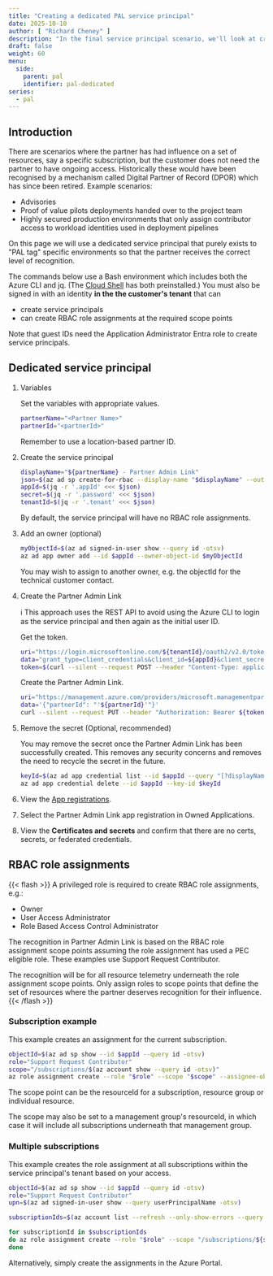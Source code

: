 ```yaml
---
title: "Creating a dedicated PAL service principal"
date: 2025-10-10
author: [ "Richard Cheney" ]
description: "In the final service principal scenario, we'll look at creating a service principal purely for recognition purposes."
draft: false
weight: 60
menu:
  side:
    parent: pal
    identifier: pal-dedicated
series:
  - pal
---
```


## Introduction

There are scenarios where the partner has had influence on a set of resources, say a specific subscription, but the customer does not need the partner to have ongoing access. Historically these would have been recognised by a mechanism called Digital Partner of Record (DPOR) which has since been retired. Example scenarios:

- Advisories
- Proof of value pilots deployments handed over to the project team
- Highly secured production environments that only assign contributor access to workload identities used in deployment pipelines

On this page we will use a dedicated service principal that purely exists to "PAL tag" specific environments so that the partner receives the correct level of recognition.

The commands below use a Bash environment which includes both the Azure CLI and jq. (The [Cloud Shell](https://shell.azure.com) has both preinstalled.) You must also be signed in with an identity **in the the customer's tenant** that can

- create service principals
- can create RBAC role assignments at the required scope points

Note that guest IDs need the Application Administrator Entra role to create service principals.

## Dedicated service principal

1. Variables

    Set the variables with appropriate values.

    ```bash
    partnerName="<Partner Name>"
    partnerId="<partnerId>"
    ```

    Remember to use a location-based partner ID.

1. Create the service principal

    ```bash
    displayName="${partnerName} - Partner Admin Link"
    json=$(az ad sp create-for-rbac --display-name "$displayName" --output json)
    appId=$(jq -r '.appId' <<< $json)
    secret=$(jq -r '.password' <<< $json)
    tenantId=$(jq -r '.tenant' <<< $json)
    ```

    By default, the service principal will have no RBAC role assignments.

1. Add an owner (optional)

    ```bash
    myObjectId=$(az ad signed-in-user show --query id -otsv)
    az ad app owner add --id $appId --owner-object-id $myObjectId
    ```

    You may wish to assign to another owner, e.g. the objectId for the technical customer contact.

1. Create the Partner Admin Link

    ℹ️ This approach uses the REST API to avoid using the Azure CLI to login as the service principal and then again as the initial user ID.

    Get the token.

    ```bash
    uri="https://login.microsoftonline.com/${tenantId}/oauth2/v2.0/token"
    data="grant_type=client_credentials&client_id=${appId}&client_secret=${secret}&scope=https://management.azure.com/.default"
    token=$(curl --silent --request POST --header "Content-Type: application/x-www-form-urlencoded" --data "$data" "$uri" | jq -r '.access_token')
    ```

    Create the Partner Admin Link.

    ```bash
    uri="https://management.azure.com/providers/microsoft.managementpartner/partners/${partnerId}?api-version=2018-02-01"
    data='{"partnerId": "'${partnerId}'"}'
    curl --silent --request PUT --header "Authorization: Bearer ${token}" --header "Content-Type: application/json" --data "$data" "$uri" | jq .
    ```

1. Remove the secret (Optional, recommended)

    You may remove the secret once the Partner Admin Link has been successfully created. This removes any security concerns and removes the need to recycle the secret in the future.

    ```bash
    keyId=$(az ad app credential list --id $appId --query "[?displayName == 'rbac']|[0].keyId" -otsv)
    az ad app credential delete --id $appId --key-id $keyId
    ```

1. View the [App registrations](https://portal.azure.com/#view/Microsoft_AAD_IAM/ActiveDirectoryMenuBlade/~/RegisteredApps).
1. Select the Partner Admin Link app registration in Owned Applications.
1. View the **Certificates and secrets** and confirm that there are no certs, secrets, or federated credentials.

## RBAC role assignments

{{< flash >}}
A privileged role is required to create RBAC role assignments, e.g.:

- Owner
- User Access Administrator
- Role Based Access Control Administrator

The recognition in Partner Admin Link is based on the RBAC role assignment scope points assuming the role assignment has used a PEC eligible role. These examples use Support Request Contributor.

The recognition will be for all resource telemetry underneath the role assignment scope points. Only assign roles to scope points that define the set of resources where the partner deserves recognition for their influence.
{{< /flash >}}

### Subscription example

This example creates an assignment for the current subscription.

```bash
objectId=$(az ad sp show --id $appId --query id -otsv)
role="Support Request Contributor"
scope="/subscriptions/$(az account show --query id -otsv)"
az role assignment create --role "$role" --scope "$scope" --assignee-object-id "$objectId" --assignee-principal-type "ServicePrincipal"
```

The scope point can be the resourceId for a subscription, resource group or individual resource.

The scope may also be set to a management group's resourceId, in which case it will include all subscriptions underneath that management group.

### Multiple subscriptions

This example creates the role assignment at all subscriptions within the service principal's tenant based on your access.

```bash
objectId=$(az ad sp show --id $appId --query id -otsv)
role="Support Request Contributor"
upn=$(az ad signed-in-user show --query userPrincipalName -otsv)

subscriptionIds=$(az account list --refresh --only-show-errors --query "[?tenantId == '"${tenantId}"' && user.name == '"${upn}"'].id" -otsv)

for subscriptionId in $subscriptionIds
do az role assignment create --role "$role" --scope "/subscriptions/${subscriptionId}" --assignee-object-id "$objectId" --assignee-principal-type "ServicePrincipal"
done
```

Alternatively, simply create the assignments in the Azure Portal.
